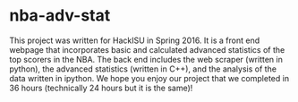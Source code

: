 # nba-adv-stat
This project was written for HackISU in Spring 2016. It is a front end webpage that incorporates basic and calculated advanced statistics of the top scorers in the NBA. The back end includes the web scraper (written in python), the advanced statistics (written in C++), and the analysis of the data written in ipython. We hope you enjoy our project that we completed in 36 hours (technically 24 hours but it is the same)!
